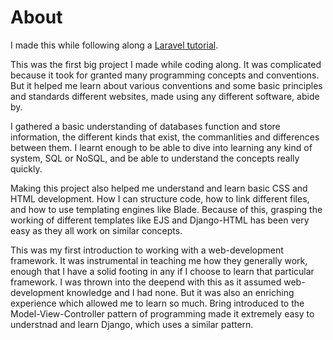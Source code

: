 # About
I made this while following along a [Laravel tutorial](https://laracasts.com/series/laravel-8-from-scratch).

This was the first big project I made while coding along. It was complicated because it took for granted many programming concepts and conventions. But it helped me learn about various conventions and some basic principles and standards different websites, made using any different software, abide by.

I gathered a basic understanding of databases function and store information, the different kinds that exist, the commanlities and differences between them. I learnt enough to be able to dive into learning any kind of system, SQL or NoSQL, and be able to understand the concepts really quickly.

Making this project also helped me understand and learn basic CSS and HTML development. How I can structure code, how to link different files, and how to use templating engines like Blade. Because of this, grasping the working of different templates like EJS and Django-HTML has been very easy as they all work on similar concepts.

This was my first introduction to working with a web-development framework. It was instrumental in teaching me how they generally work, enough that I have a solid footing in any if I choose to learn that particular framework. I was thrown into the deepend with this as it assumed web-development knowledge and I had none. But it was also an enriching experience which allowed me to learn so much. Bring introduced to the Model-View-Controller pattern of programming made it extremely easy to understnad and learn Django, which uses a similar pattern.
